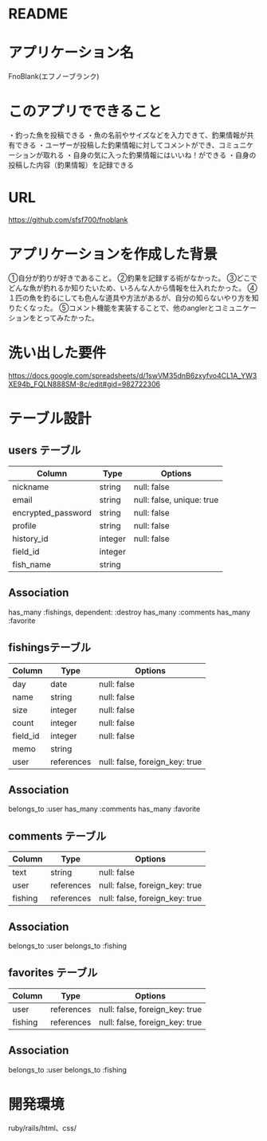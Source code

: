 # README
# アプリケーション名
FnoBlank(エフノーブランク)
# このアプリでできること
・釣った魚を投稿できる
・魚の名前やサイズなどを入力できて、釣果情報が共有できる
・ユーザーが投稿した釣果情報に対してコメントができ、コミュニケーションが取れる
・自身の気に入った釣果情報にはいいね！ができる
・自身の投稿した内容（釣果情報）を記録できる
# URL
https://github.com/sfsf700/fnoblank

# アプリケーションを作成した背景
①自分が釣りが好きであること。
②釣果を記録する術がなかった。
③どこでどんな魚が釣れるか知りたいため、いろんな人から情報を仕入れたかった。
④１匹の魚を釣るにしても色んな道具や方法があるが、自分の知らないやり方を知りたくなった。
⑤コメント機能を実装することで、他のanglerとコミュニケーションをとってみたかった。

# 洗い出した要件
https://docs.google.com/spreadsheets/d/1swVM35dnB6zxyfvo4CL1A_YW3XE94b_FQLN888SM-8c/edit#gid=982722306

# テーブル設計

## users テーブル

| Column             | Type    | Options                   |
| ------------------ | ------  | ------------------------- |
| nickname           | string  | null: false               |
| email              | string  | null: false, unique: true |
| encrypted_password | string  | null: false               |
| profile            | string  | null: false               |
| history_id         | integer | null: false               |
| field_id           | integer |                           |
| fish_name          | string  |                           |

## Association
 has_many :fishings, dependent: :destroy
 has_many :comments
 has_many :favorite

##  fishingsテーブル

| Column      | Type       | Options                        |
| ----------- | ---------- | ------------------------------ |
| day         | date       | null: false                    |
| name        | string     | null: false                    |
| size        | integer    | null: false                    |
| count       | integer    | null: false                    |
| field_id    | integer    | null: false                    |
| memo        | string     |                                |
| user        | references | null: false, foreign_key: true |

## Association
 belongs_to :user
 has_many :comments
 has_many :favorite
 

## comments テーブル

| Column        | Type       | Options                        |
| ------------- | ---------- | ------------------------------ |
| text          | string     | null: false                    |
| user          | references | null: false, foreign_key: true |
| fishing       | references | null: false, foreign_key: true |


## Association
belongs_to :user
belongs_to :fishing

## favorites テーブル

| Column      | Type       | Options                        |
| ----------- | ---------- | ------------------------------ |
| user        | references | null: false, foreign_key: true |
| fishing     | references | null: false, foreign_key: true |

## Association
belongs_to :user
belongs_to :fishing

# 開発環境
ruby/rails/html、css/